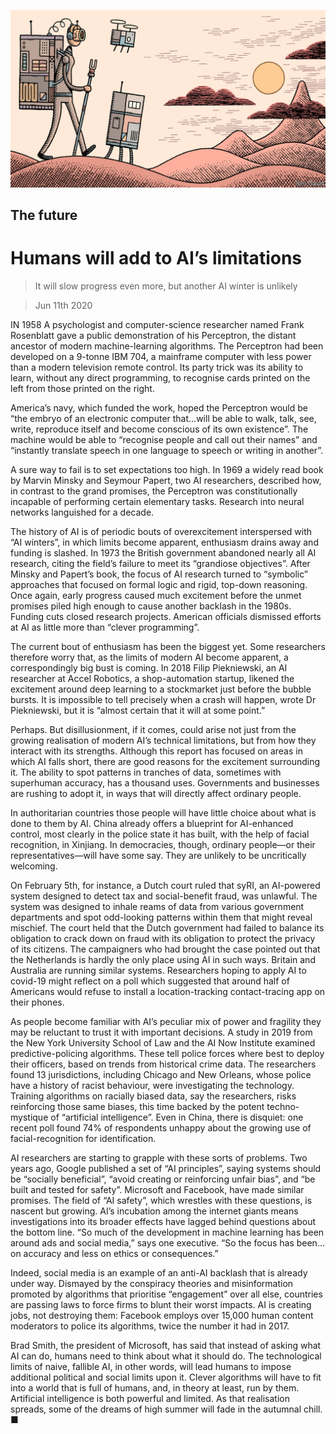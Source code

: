 ![](./images/20200613_TQD006.jpg)

## The future

# Humans will add to AI’s limitations

> It will slow progress even more, but another AI winter is unlikely

> Jun 11th 2020

IN 1958 A psychologist and computer-science researcher named Frank Rosenblatt gave a public demonstration of his Perceptron, the distant ancestor of modern machine-learning algorithms. The Perceptron had been developed on a 9-tonne IBM 704, a mainframe computer with less power than a modern television remote control. Its party trick was its ability to learn, without any direct programming, to recognise cards printed on the left from those printed on the right.

America’s navy, which funded the work, hoped the Perceptron would be “the embryo of an electronic computer that…will be able to walk, talk, see, write, reproduce itself and become conscious of its own existence”. The machine would be able to “recognise people and call out their names” and “instantly translate speech in one language to speech or writing in another”.

A sure way to fail is to set expectations too high. In 1969 a widely read book by Marvin Minsky and Seymour Papert, two AI researchers, described how, in contrast to the grand promises, the Perceptron was constitutionally incapable of performing certain elementary tasks. Research into neural networks languished for a decade.

The history of AI is of periodic bouts of overexcitement interspersed with “AI winters”, in which limits become apparent, enthusiasm drains away and funding is slashed. In 1973 the British government abandoned nearly all AI research, citing the field’s failure to meet its “grandiose objectives”. After Minsky and Papert’s book, the focus of AI research turned to “symbolic” approaches that focused on formal logic and rigid, top-down reasoning. Once again, early progress caused much excitement before the unmet promises piled high enough to cause another backlash in the 1980s. Funding cuts closed research projects. American officials dismissed efforts at AI as little more than “clever programming”.

The current bout of enthusiasm has been the biggest yet. Some researchers therefore worry that, as the limits of modern AI become apparent, a correspondingly big bust is coming. In 2018 Filip Piekniewski, an AI researcher at Accel Robotics, a shop-automation startup, likened the excitement around deep learning to a stockmarket just before the bubble bursts. It is impossible to tell precisely when a crash will happen, wrote Dr Piekniewski, but it is “almost certain that it will at some point.”

Perhaps. But disillusionment, if it comes, could arise not just from the growing realisation of modern AI’s technical limitations, but from how they interact with its strengths. Although this report has focused on areas in which AI falls short, there are good reasons for the excitement surrounding it. The ability to spot patterns in tranches of data, sometimes with superhuman accuracy, has a thousand uses. Governments and businesses are rushing to adopt it, in ways that will directly affect ordinary people.

In authoritarian countries those people will have little choice about what is done to them by AI. China already offers a blueprint for AI-enhanced control, most clearly in the police state it has built, with the help of facial recognition, in Xinjiang. In democracies, though, ordinary people—or their representatives—will have some say. They are unlikely to be uncritically welcoming.

On February 5th, for instance, a Dutch court ruled that syRI, an AI-powered system designed to detect tax and social-benefit fraud, was unlawful. The system was designed to inhale reams of data from various government departments and spot odd-looking patterns within them that might reveal mischief. The court held that the Dutch government had failed to balance its obligation to crack down on fraud with its obligation to protect the privacy of its citizens. The campaigners who had brought the case pointed out that the Netherlands is hardly the only place using AI in such ways. Britain and Australia are running similar systems. Researchers hoping to apply AI to covid-19 might reflect on a poll which suggested that around half of Americans would refuse to install a location-tracking contact-tracing app on their phones.

As people become familiar with AI’s peculiar mix of power and fragility they may be reluctant to trust it with important decisions. A study in 2019 from the New York University School of Law and the AI Now Institute examined predictive-policing algorithms. These tell police forces where best to deploy their officers, based on trends from historical crime data. The researchers found 13 jurisdictions, including Chicago and New Orleans, whose police have a history of racist behaviour, were investigating the technology. Training algorithms on racially biased data, say the researchers, risks reinforcing those same biases, this time backed by the potent techno-mystique of “artificial intelligence”. Even in China, there is disquiet: one recent poll found 74% of respondents unhappy about the growing use of facial-recognition for identification.

AI researchers are starting to grapple with these sorts of problems. Two years ago, Google published a set of “AI principles”, saying systems should be “socially beneficial”, “avoid creating or reinforcing unfair bias”, and “be built and tested for safety”. Microsoft and Facebook, have made similar promises. The field of “AI safety”, which wrestles with these questions, is nascent but growing. AI’s incubation among the internet giants means investigations into its broader effects have lagged behind questions about the bottom line. “So much of the development in machine learning has been around ads and social media,” says one executive. “So the focus has been…on accuracy and less on ethics or consequences.”

Indeed, social media is an example of an anti-AI backlash that is already under way. Dismayed by the conspiracy theories and misinformation promoted by algorithms that prioritise “engagement” over all else, countries are passing laws to force firms to blunt their worst impacts. AI is creating jobs, not destroying them: Facebook employs over 15,000 human content moderators to police its algorithms, twice the number it had in 2017.

Brad Smith, the president of Microsoft, has said that instead of asking what AI can do, humans need to think about what it should do. The technological limits of naive, fallible AI, in other words, will lead humans to impose additional political and social limits upon it. Clever algorithms will have to fit into a world that is full of humans, and, in theory at least, run by them. Artificial intelligence is both powerful and limited. As that realisation spreads, some of the dreams of high summer will fade in the autumnal chill. ■